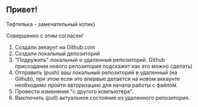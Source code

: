 ## Привет!

Тефтелька - замечательный котик)

Совершенно с этим согласен!

1. Создали аккаунт на Github.com
2. Создали локальный депозиторий
3. "Подружить" локальный и удаленный репозиторий. Github присоздании нового репозитория подскажет как это можно сделать)
4. Отправить (push) ваш локальный репозиторий в удаленный (на Github), при этом если это впервые делается на новом аккаунте необходимо пройти авторизацию для начала работы с файлом.
5. Провести изменения "с другого компьютера".
6. Выключить (pull) актуальное состояние из удаленного репозитория.